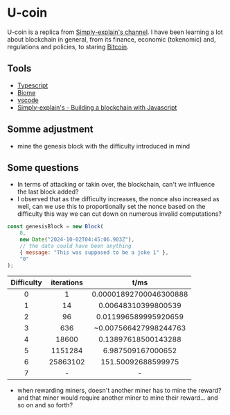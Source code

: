# U-coin

U-coin is a replica from [Simply-explain's channel](https://www.youtube.com/playlist?list=PLzvRQMJ9HDiTqZmbtFisdXFxul5k0F-Q4). I have been learning a lot about blockchain in general, from its finance, economic (tokenomic) and, regulations and policies, to staring [Bitcoin](https://github.com/bitcoin/bitcoin).

## Tools

-   [Typescript](https://www.typescriptlang.org/)
-   [Biome](https://github.com/biomejs/biome)
-   [vscode](https://code.visualstudio.com/)
-   [Simply-explain's - Building a blockchain with Javascript](https://www.youtube.com/playlist?list=PLzvRQMJ9HDiTqZmbtFisdXFxul5k0F-Q4)

## Somme adjustment

-   mine the genesis block with the difficulty introduced in mind

## Some questions

-   In terms of attacking or takin over, the blockchain, can't we influence the last block added?
-   I observed that as the difficulty increases, the nonce also increased as well, can we use this to proportionally set the nonce based on the difficulty this way we can cut down on numerous invalid computations?

```js
const genesisBlock = new Block(
    0,
    new Date("2024-10-02T04:45:06.903Z"),
    // the data could have been anything
    { message: "This was supposed to be a joke 1" },
    "0"
);
```

| Difficulty | iterations |          t/ms          |
| :--------: | :--------: | :--------------------: |
|     0      |     1      | 0.00001892700046300888 |
|     1      |     14     |  0.00648310399800539   |
|     2      |     96     |  0.011996589995920659  |
|     3      |    636     | ~0.007566427998244763  |
|     4      |   18600    |  0.13897618500143288   |
|     5      |  1151284   |   6.987509167000652    |
|     6      |  25863102  |   151.50092688599975   |
|     7      |     -      |           -            |

-   when rewarding miners, doesn't another miner has to mine the reward? and that miner would require another miner to mine their reward... and so on and so forth?
